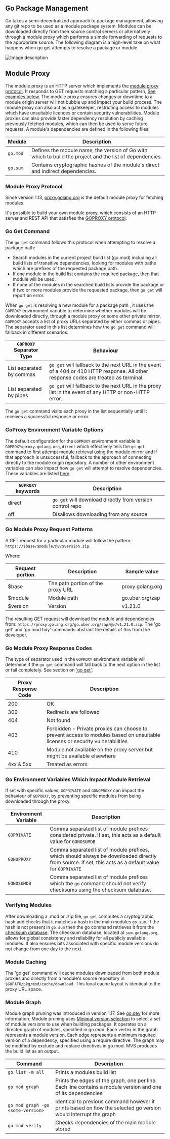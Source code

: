 ## Go Package Management

Go takes a semi-decentralized approach to package management, allowing any git repo to be used as a module package system. Modules can be downloaded directly from their source control servers or alternatively through a module proxy which performs a simple forwarding of requests to the appropriate source. The following diagram is a high-level take on what happens when go get attempts to resolve a package or module.  


![Image description](https://dev-to-uploads.s3.amazonaws.com/uploads/articles/c20xseigz99dca3uxr7n.png)

## Module Proxy

The module proxy is an HTTP server which implements the [module proxy protocol](https://go.dev/ref/mod#goproxy-protocol). It responds to GET requests matching a particular pattern, [See examples below](#go-module-proxy-request-patterns). The module proxy ensures changes or downtime to a module origin server will not bubble up and impact your build process. The module proxy can also act as a gatekeeper, restricting access to modules which have unsuitable licences or contain security vulnerabilities. Module proxies can also provide faster dependency resolution by caching previously fetched modules, which can then be used to serve future requests. A module's dependencies are defined in the following files:

| Module  | Description |
| ---| ----|
| `go.mod`| Defines the module name, the version of Go with which to build the project and the list of dependencies.|
| `go.sum`| Contains cryptographic hashes of the module's direct and indirect dependencies. |

### Module Proxy Protocol
Since version 1.13, [proxy.golang.org](proxy.golang.org) is the default module proxy for fetching modules.

It's possible to build your own module proxy, which consists of an HTTP server and REST API that satisfies the [GOPROXY protocol](https://go.dev/ref/mod#goproxy-protocol).

### Go Get Command
The `go get` command follows this protocol when attempting to resolve a package path:
- Search modules in the current project build list (go.mod) including all build lists of transitive dependencies, looking for modules with paths which are prefixes of the requested package path.
- If one module in the build list contains the required package, then that module will be used.
- If none of the modules in the searched build lists provide the package or if two or more modules provide the requested package, then `go get` will report an error.

When `go get` is resolving a new module for a package path , it uses the `GOPROXY` environment variable to determine whether modules will be downloaded directly, through a module proxy or some other private mirror. `GOPROXY` accepts a list of proxy URLs separated by either commas or pipes. The separator used in this list determines how the `go get` command will fallback in different scenarios:

|`GOPROXY` Separator Type | Behaviour |
| --- | ---|
| List separated by commas | `go get` will fallback to the next URL in the event of a 404 or 410 HTTP response. All other response codes are treated as terminal.|
| List separated by pipes | `go get` will fallback to the next URL in the proxy list in the event of any HTTP or non-HTTP error.|

The `go get` command visits each proxy in the list sequentially until it receives a successful response or error.

### GoProxy Environment Variable Options
The default configuration for  the `GOPROXY` environment variable is `GOPROXY=proxy.golang.org,direct` which effectively tells the `go get` command to first attempt module retrieval using the module mirror and if that approach is unsuccessful, fallback to the approach of connecting directly to the module origin repository. A number of other environment variables can also impact how `go get` will attempt to resolve dependencies. These variables are listed [here](#go-environment-variables-which-impact-module-retrieval).

| `GOPROXY` keywords | Description |
|-------|------------------| 
| direct | `go get` will download directly from version control repo | 
| off | Disallows downloading from any source |

### Go Module Proxy Request Patterns
A GET request for a particular module will follow the pattern: `https://$base/$module/@v/$version.zip`. 

Where:

| Request portion | Description |Sample value |
|-------|------------------| ----------|
| $base | The path portion of the proxy URL | proxy.golang.org |
| $module | Module path |go.uber.org/zap |
| $version | Version | v1.21.0 |

The resulting GET request will download the module and dependencies from: `https://proxy.golang.org/go.uber.org/zap/@v/v1.21.0.zip`. The 'go get' and 'go mod tidy' commands abstract the details of this from the developer.

### Go Module Proxy Response Codes

The type of separator used in the `GOPROXY` environment variable will determine if the `go get` command will fall back to the next option in the list or fail completely. See section on ['go get'](#go-get-command).

| Proxy Response Code | Description |
|----|----|
| 200 | OK |
| 300 | Redirects are followed|
| 404 | Not found |
| 403 | Forbidden - Private proxies can choose to prevent access to modules based on unsuitable licenses or security vulnerabilities|
| 410 | Module not available on the proxy server but might be available elsewhere |
| 4xx & 5xx | Treated as errors |

### Go Environment Variables Which Impact Module Retrieval

If set with specific values, `GOPRIVATE` and `GONOPROXY` can impact the behaviour of `GOPROXY`, by preventing specific modules from being downloaded through the proxy.

| Environment Variable  | Description|
| ------ | ------ |
| `GOPRIVATE` | Comma separated list of module prefixes considered private. If set, this acts as a default value for `GONOSUMDB`|
| `GONOPROXY` | Comma separated list of module prefixes, which should always be downloaded directly from source. If set, this acts as a default value for `GOPRIVATE`  |
| `GONOSUMDB` | Comma separated list of module prefixes which the `go` command should not verify checksums using the checksum database.|

### Verifying Modules
After downloading a .mod or .zip file, `go get` computes a cryptographic hash and checks that it matches a hash in the main modules `go.sum`. If the hash is not present in `go.sum` then the go command retrieves it from the [checksum database](https://go.dev/ref/mod#checksum-database). The checksum database, located at `sum.golang.org`, allows for global consistency and reliability for all publicly available modules. It also ensures bits associated with specific module versions do not change from one day to the next. 

### Module Caching

The 'go get' command will cache modules downloaded from both module proxies and directly from a module's source repository in `$GOPATH/pkg/mod/cache/download`. This local cache layout is identical to the proxy URL space. 

### Module Graph 
Module graph pruning was introduced in version 1.17. See [go.dev](https://go.dev/ref/mod#graph-pruning) for more information. Module pruning uses [Minimal version selection](https://go.dev/ref/mod#minimal-version-selection) to select a set of module versions to use when building packages. It operates on a directed graph of modules, specified in go.mod. Each vertex in the graph represents a module version. Each edge represents a minimum required version of a dependency, specified using a require directive. The graph may be modified by exclude and replace directives in go.mod. MVS produces the build list as an output. 


| Command | Description |
|---| ----|
| `go list -m all` | Prints a modules build list |
| `go mod graph` | Prints the edges of the graph, one per line. Each line contains a module version and one of its dependencies  | 
| `go mod graph -go <some-version>`| Identical to previous command however it prints based on how the selected go version would interrupt the graph  | 
| `go mod verify`| Checks dependencies of the main module stored 
